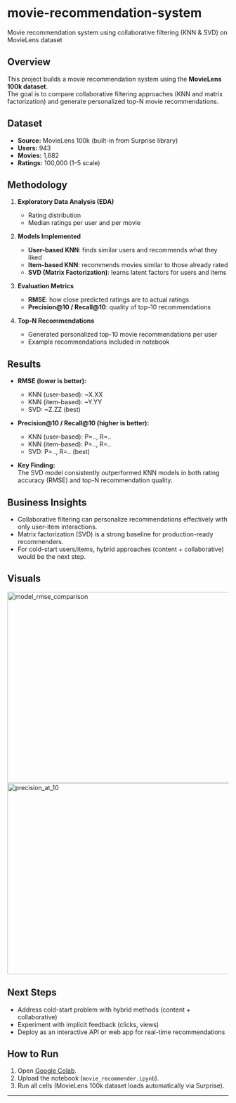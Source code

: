 # movie-recommendation-system
Movie recommendation system using collaborative filtering (KNN &amp; SVD) on MovieLens dataset


## Overview
This project builds a movie recommendation system using the **MovieLens 100k dataset**.  
The goal is to compare collaborative filtering approaches (KNN and matrix factorization) and generate personalized top-N movie recommendations.

## Dataset
- **Source:** MovieLens 100k (built-in from Surprise library)  
- **Users:** 943  
- **Movies:** 1,682  
- **Ratings:** 100,000 (1–5 scale)  

## Methodology
1. **Exploratory Data Analysis (EDA)**  
   - Rating distribution  
   - Median ratings per user and per movie  

2. **Models Implemented**  
   - **User-based KNN**: finds similar users and recommends what they liked  
   - **Item-based KNN**: recommends movies similar to those already rated  
   - **SVD (Matrix Factorization)**: learns latent factors for users and items  

3. **Evaluation Metrics**  
   - **RMSE**: how close predicted ratings are to actual ratings  
   - **Precision@10 / Recall@10**: quality of top-10 recommendations  

4. **Top-N Recommendations**  
   - Generated personalized top-10 movie recommendations per user  
   - Example recommendations included in notebook  

## Results
- **RMSE (lower is better):**  
  - KNN (user-based): ~X.XX  
  - KNN (item-based): ~Y.YY  
  - SVD: ~Z.ZZ (best)  

- **Precision@10 / Recall@10 (higher is better):**  
  - KNN (user-based): P=.., R=..  
  - KNN (item-based): P=.., R=..  
  - SVD: P=.., R=.. (best)  

- **Key Finding:**  
  The SVD model consistently outperformed KNN models in both rating accuracy (RMSE) and top-N recommendation quality.  

## Business Insights
- Collaborative filtering can personalize recommendations effectively with only user-item interactions.  
- Matrix factorization (SVD) is a strong baseline for production-ready recommenders.  
- For cold-start users/items, hybrid approaches (content + collaborative) would be the next step.  

## Visuals
<img width="567" height="435" alt="model_rmse_comparison" src="https://github.com/user-attachments/assets/96ec03f7-f30c-4b5c-9cf0-d28e5e383714" />
  


 <img width="576" height="435" alt="precision_at_10" src="https://github.com/user-attachments/assets/423a5c92-c82d-4553-b723-123565156b72" />


## Next Steps
- Address cold-start problem with hybrid methods (content + collaborative)  
- Experiment with implicit feedback (clicks, views)  
- Deploy as an interactive API or web app for real-time recommendations  

## How to Run
1. Open [Google Colab](https://colab.research.google.com/).  
2. Upload the notebook (`movie_recommender.ipynb`).  
3. Run all cells (MovieLens 100k dataset loads automatically via Surprise).  

---
